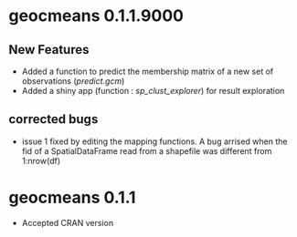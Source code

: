 # geocmeans 0.1.1.9000

## New Features

* Added a function to predict the membership matrix of a new set of observations (*predict.gcm*)
* Added a shiny app (function : *sp_clust_explorer*) for result exploration

## corrected bugs

* issue 1 fixed by editing the mapping functions. A bug arrised when the fid of a SpatialDataFrame read from a shapefile was different from 1:nrow(df)


# geocmeans 0.1.1

* Accepted CRAN version
